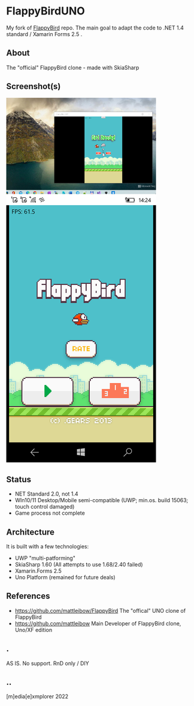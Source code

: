 # FlappyBirdUNO

My fork of [FlappyBird](https://github.com/mattleibow/FlappyBird) repo. The main goal to adapt the code to .NET 1.4 standard / Xamarin Forms 2.5 .

## About
The "official" FlappyBird clone - made with SkiaSharp

## Screenshot(s)
<img src="Images/shot1.png" Width="400" />
<img src="Images/shot2.png" Width="400" />

## Status

- NET Standard 2.0, not 1.4
- WIn10/11 Desktop/Mobile semi-compatible (UWP; min.os. build 15063; touch control damaged)
- Game process not complete

## Architecture
It is built with a few technologies:
 - UWP "multi-patforming"
 - SkiaSharp 1.60 (All attempts to use 1.68/2.40 failed)
 - Xamarin.Forms 2.5
 - Uno Platform (remained for future deals)

## References
- https://github.com/mattleibow/FlappyBird The "offical" UNO clone of FlappyBird 
- https://github.com/mattleibow  Main Developer of FlappyBird clone, Uno/XF edition 

## . 
AS IS. No support. RnD only / DIY

## ..
[m]edia[e]xmplorer 2022